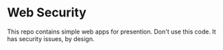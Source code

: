 # Web Security
This repo contains simple web apps for presention. Don't use this code. It has security issues, by design.

